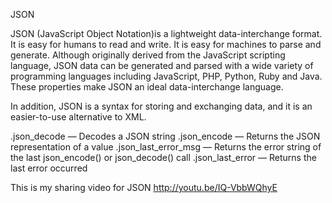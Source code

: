 JSON

JSON (JavaScript Object Notation)is a lightweight data-interchange format. It is easy for humans to read and write. It is easy for machines to parse and generate.
Although originally derived from the JavaScript scripting language, JSON data can be generated and parsed with a wide variety of programming languages including JavaScript, PHP, Python, Ruby and Java.
These properties make JSON an ideal data-interchange language.

In addition, JSON is a syntax for storing and exchanging data, and it is an easier-to-use alternative to XML.

.json_decode — Decodes a JSON string
.json_encode — Returns the JSON representation of a value
.json_last_error_msg — Returns the error string of the last json_encode() or json_decode() call
.json_last_error — Returns the last error occurred

This is my sharing video for JSON
http://youtu.be/IQ-VbbWQhyE
